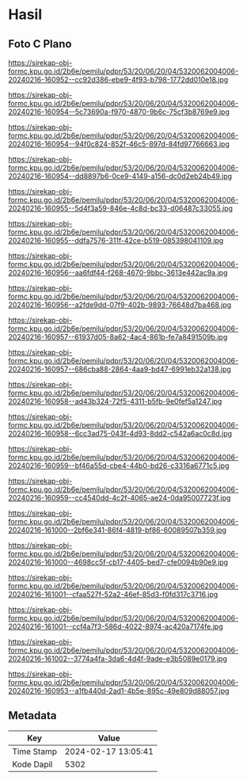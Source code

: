# Hasil

## Foto C Plano

https://sirekap-obj-formc.kpu.go.id/2b6e/pemilu/pdpr/53/20/06/20/04/5320062004006-20240216-160952--cc92d386-ebe9-4f93-b798-1772dd010e18.jpg

https://sirekap-obj-formc.kpu.go.id/2b6e/pemilu/pdpr/53/20/06/20/04/5320062004006-20240216-160954--5c73690a-f970-4870-9b6c-75cf3b8769e9.jpg

https://sirekap-obj-formc.kpu.go.id/2b6e/pemilu/pdpr/53/20/06/20/04/5320062004006-20240216-160954--94f0c824-852f-46c5-897d-84fd97766663.jpg

https://sirekap-obj-formc.kpu.go.id/2b6e/pemilu/pdpr/53/20/06/20/04/5320062004006-20240216-160954--dd8897b6-0ce9-4149-a156-dc0d2eb24b49.jpg

https://sirekap-obj-formc.kpu.go.id/2b6e/pemilu/pdpr/53/20/06/20/04/5320062004006-20240216-160955--5d4f3a59-846e-4c8d-bc33-d06487c33055.jpg

https://sirekap-obj-formc.kpu.go.id/2b6e/pemilu/pdpr/53/20/06/20/04/5320062004006-20240216-160955--ddfa7576-311f-42ce-b519-085398041109.jpg

https://sirekap-obj-formc.kpu.go.id/2b6e/pemilu/pdpr/53/20/06/20/04/5320062004006-20240216-160956--aa6fdf44-f268-4670-9bbc-3613e442ac9a.jpg

https://sirekap-obj-formc.kpu.go.id/2b6e/pemilu/pdpr/53/20/06/20/04/5320062004006-20240216-160956--a2fde9dd-07f9-402b-9893-76648d7ba468.jpg

https://sirekap-obj-formc.kpu.go.id/2b6e/pemilu/pdpr/53/20/06/20/04/5320062004006-20240216-160957--61937d05-8a62-4ac4-861b-fe7a8491509b.jpg

https://sirekap-obj-formc.kpu.go.id/2b6e/pemilu/pdpr/53/20/06/20/04/5320062004006-20240216-160957--686cba88-2864-4aa9-bd47-6991eb32a138.jpg

https://sirekap-obj-formc.kpu.go.id/2b6e/pemilu/pdpr/53/20/06/20/04/5320062004006-20240216-160958--ad43b324-72f5-4311-b5fb-9e0fef5a1247.jpg

https://sirekap-obj-formc.kpu.go.id/2b6e/pemilu/pdpr/53/20/06/20/04/5320062004006-20240216-160958--6cc3ad75-043f-4d93-8dd2-c542a6ac0c8d.jpg

https://sirekap-obj-formc.kpu.go.id/2b6e/pemilu/pdpr/53/20/06/20/04/5320062004006-20240216-160959--bf46a55d-cbe4-44b0-bd26-c3316a6771c5.jpg

https://sirekap-obj-formc.kpu.go.id/2b6e/pemilu/pdpr/53/20/06/20/04/5320062004006-20240216-160959--cc4540dd-4c2f-4065-ae24-0da95007723f.jpg

https://sirekap-obj-formc.kpu.go.id/2b6e/pemilu/pdpr/53/20/06/20/04/5320062004006-20240216-161000--2bf6e341-86f4-4819-bf86-60089507b359.jpg

https://sirekap-obj-formc.kpu.go.id/2b6e/pemilu/pdpr/53/20/06/20/04/5320062004006-20240216-161000--4698cc5f-cb17-4405-bed7-cfe0094b90e9.jpg

https://sirekap-obj-formc.kpu.go.id/2b6e/pemilu/pdpr/53/20/06/20/04/5320062004006-20240216-161001--cfaa527f-52a2-46ef-85d3-f0fd317c3716.jpg

https://sirekap-obj-formc.kpu.go.id/2b6e/pemilu/pdpr/53/20/06/20/04/5320062004006-20240216-161001--ccf4a7f3-586d-4022-8974-ac420a7174fe.jpg

https://sirekap-obj-formc.kpu.go.id/2b6e/pemilu/pdpr/53/20/06/20/04/5320062004006-20240216-161002--3774a4fa-3da6-4d4f-9ade-e3b5089e0179.jpg

https://sirekap-obj-formc.kpu.go.id/2b6e/pemilu/pdpr/53/20/06/20/04/5320062004006-20240216-160953--a1fb440d-2ad1-4b5e-895c-49e809d88057.jpg


## Metadata

| Key        | Value               |
| ---------- | ------------------- |
| Time Stamp | 2024-02-17 13:05:41 |
| Kode Dapil | 5302                |



